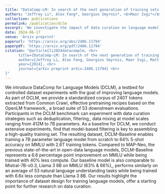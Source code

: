 ```yaml
---
title: "DataComp-LM: In search of the next generation of training sets for language models"
authors: "Jeffrey Li*, Alex Fang*, Georgios Smyrnis*, <b>Maor Ivgi*</b>, Matt Jordan, Samir Gadre, Hritik Bansal, Etash Guha, Sedrick Keh, Kushal Arora, Saurabh Garg, Rui Xin, Niklas Muennighoff, Reinhard Heckel, Jean Mercat, Mayee Chen, Suchin Gururangan, Mitchell Wortsman, Alon Albalak, Yonatan Bitton, Marianna Nezhurina, Amro Abbas, Cheng-Yu Hsieh, Dhruba Ghosh, Josh Gardner, Maciej Kilian, Hanlin Zhang, Rulin Shao, Sarah Pratt, Sunny Sanyal, Gabriel Ilharco, Giannis Daras, Kalyani Marathe, Aaron Gokaslan, Jieyu Zhang, Khyathi Chandu, Thao Nguyen, Igor Vasiljevic, Sham Kakade, Shuran Song, Sujay Sanghavi, Fartash Faghri, Sewoong Oh, Luke Zettlemoyer, Kyle Lo, Alaaeldin El-Nouby, Hadi Pouransari, Alexander Toshev, Stephanie Wang, Dirk Groeneveld, Luca Soldaini, Pang Wei Koh, Jenia Jitsev, Thomas Kollar, Alexandros G. Dimakis, Yair Carmon, Achal Dave*, Ludwig Schmidt*, Vaishaal Shankar*"
collection: publications
permalink: /publication/dclm
excerpt: 'We investigate the impact of data curation on language model training, creating a data-centric benchmark where participants filter a 240T token corpus to release a high-quality 4T corpus, used to train a SOTA open-source 7B model.'
date: 2024-06-17
venue: 'Arxiv preprint'
paperurl: 'https://arxiv.org/abs/2406.11794'
paperpdf: 'https://arxiv.org/pdf/2406.11794'
citation: "@article{li2024datacomplm, <br>
      title={DataComp-LM: In search of the next generation of training sets for language models}, <br>
      author={Jeffrey Li, Alex Fang, Georgios Smyrnis, Maor Ivgi, Matt Jordan, Samir Gadre, Hritik Bansal, Etash Guha, Sedrick Keh, Kushal Arora, Saurabh Garg, Rui Xin, Niklas Muennighoff, Reinhard Heckel, Jean Mercat, Mayee Chen, Suchin Gururangan, Mitchell Wortsman, Alon Albalak, Yonatan Bitton, Marianna Nezhurina, Amro Abbas, Cheng-Yu Hsieh, Dhruba Ghosh, Josh Gardner, Maciej Kilian, Hanlin Zhang, Rulin Shao, Sarah Pratt, Sunny Sanyal, Gabriel Ilharco, Giannis Daras, Kalyani Marathe, Aaron Gokaslan, Jieyu Zhang, Khyathi Chandu, Thao Nguyen, Igor Vasiljevic, Sham Kakade, Shuran Song, Sujay Sanghavi, Fartash Faghri, Sewoong Oh, Luke Zettlemoyer, Kyle Lo, Alaaeldin El-Nouby, Hadi Pouransari, Alexander Toshev, Stephanie Wang, Dirk Groeneveld, Luca Soldaini, Pang Wei Koh, Jenia Jitsev, Thomas Kollar, Alexandros G. Dimakis, Yair Carmon, Achal Dave, Ludwig Schmidt, Vaishaal Shankar}, <br>
      year={2024}, <br>
      journal={arXiv preprint arXiv:2406.11794} <br>
}"
---
```

We introduce DataComp for Language Models (DCLM), a testbed for controlled dataset experiments with the goal of improving language models. As part of DCLM, we provide a standardized corpus of 240T tokens extracted from Common Crawl, effective pretraining recipes based on the OpenLM framework,, a broad suite of 53 downstream evaluations. Participants in the DCLM benchmark can experiment with data curation strategies such as deduplication, filtering,, data mixing at model scales ranging from 412M to 7B parameters. As a baseline for DCLM, we conduct extensive experiments, find that model-based filtering is key to assembling a high-quality training set. The resulting dataset, DCLM-Baseline enables training a 7B parameter language model from scratch to 64% 5-shot accuracy on MMLU with 2.6T training tokens. Compared to MAP-Neo, the previous state-of-the-art in open-data language models, DCLM-Baseline represents a 6.6 percentage point improvement on MMLU while being trained with 40% less compute. Our baseline model is also comparable to Mistral-7B-v0.3, Llama 3 8B on MMLU (63% & 66%),, performs similarly on an average of 53 natural language understanding tasks while being trained with 6.6x less compute than Llama 3 8B. Our results highlight the importance of dataset design for training language models, offer a starting point for further research on data curation.